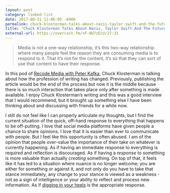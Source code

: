 ```yaml
---
layout: post
category: linked-list
date: 2017-08-21 12:06:05 -0400
permalink: chuck-klosterman-talks-about-nazis-taylor-swift-and-the-future-of-journalism
title: "Chuck Klosterman Talks About Nazis, Taylor Swift And The Future Of Journalism"
external-url: https://overcast.fm/+F-0U7zEcU/27:31
---
```


> Media is not a one-way relationship, it’s this two-way relationship where many people feel the reason they are consuming media is to respond to it. That it’s not for the content, it’s so that they can sort of use that content to have their response.

In this pod of [Recode Media with Peter Kafka](https://www.recode.net/recode-media-podcast), Chuck Klosterman is talking about how the profession of writing has changed. Previously, publishing the article would be the end of the process but now it is the middle because there is so much interaction that takes place only after something is made available. I enjoy Chuck Klosterman’s writing and this was a good interview that I would recommend, but it brought up something else I have been thinking about and discussing with friends for a while now. 

I still do not feel like I can properly articulate my thoughts, but I find the current situation of the quick, off-hand response to everything that happens to be off-putting. I love that social media platforms have given people a chance to share opinions. I love that it is easier than ever to communicate with people. But I feel like this opportunity is often abused. I am of the opinion that people over-value the importance of their take on whatever is currently happening. As if having an immediate response to everything is required and reflection is discouraged. As if having a *response* to something is more valuable than actually *creating* something. On top of that, it feels like it has led to a situation where nuance is no longer welcome; you are either for something or against it, and not only do you have to take that stance immediately, any change to your stance is viewed as a weakness - not as a sign of intelligence or your ability to reflect and process new information. As if [digging in your heels](http://theoatmeal.com/comics/believe) is the appropriate response.  